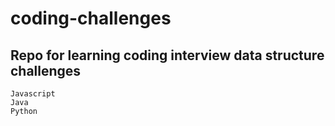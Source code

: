 # coding-challenges

## Repo for learning coding interview data structure challenges

```
Javascript
Java
Python

```
